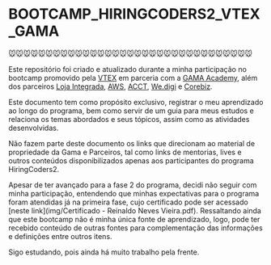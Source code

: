 # BOOTCAMP_HIRINGCODERS2_VTEX_GAMA

:mouse::mouse::mouse::mouse::mouse::mouse::mouse::mouse::mouse::mouse::mouse::mouse::mouse::mouse::mouse::mouse::mouse::mouse::mouse::mouse::mouse::mouse::mouse::mouse::mouse::mouse::mouse::mouse::mouse::mouse::mouse::mouse::mouse:

Este repositório foi criado e atualizado durante a minha participação no bootcamp promovido pela [VTEX](https://vtex.com/br-pt/) em parceria com a [GAMA Academy](https://www.gama.academy/), além dos parceiros [Loja Integrada](https://lojaintegrada.com.br/), [AWS](https://aws.amazon.com/pt/), [ACCT](https://acct.global/pt/), [We.digi](https://www.wedigi.com.br/) e [Corebiz](https://www.corebiz.ag/pt/).

Este documento tem como propósito exclusivo, registrar o meu aprendizado ao longo do programa, bem como servir de um guia para meus estudos e relaciona os temas abordados e seus tópicos, assim como as atividades desenvolvidas.

Não fazem parte deste documento os links que direcionam ao material de propriedade da Gama e Parceiros, tal como links de mentorias, lives e outros conteúdos disponibilizados apenas aos participantes do programa HiringCoders2.

Apesar de ter avançado para a fase 2 do programa, decidi não seguir com minha participação, entendendo que minhas expectativas para o programa foram atendidas já na primeira fase, cujo certificado pode ser acessado [neste link](img/Certificado  -  Reinaldo Neves Vieira.pdf). Ressaltando ainda que este bootcamp não é minha única fonte de aprendizado, logo, pode ter recebido conteúdo de outras fontes para complementação das informações e definições entre outros itens.

Sigo estudando, pois ainda há muito trabalho pela frente.

